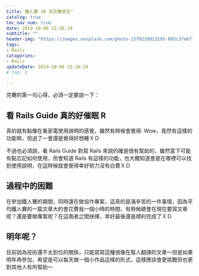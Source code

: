 ```yaml
---
title: 鐵人賽 30 天完賽感言"
catalog: true
toc_nav_num: true
date: 2019-10-06 22:26:24
subtitle: ""
header-img: "https://images.unsplash.com/photo-1570210923195-885c37e677f1?ixlib=rb-1.2.1&ixid=eyJhcHBfaWQiOjEyMDd9&auto=format&fit=crop&w=1950&q=80"
tags:
- Rails
catagories:
- Rails
updateDate: 2019-10-06 22:26:24
# top: 1

---
```


完賽的第一句心得，必須一定要說一下：
## 看 Rails Guide 真的好催眠 R

真的就有點像在看家電使用說明的感覺，雖然有時候會覺得: Wow，竟然有這樣的功能啊，但過了一會還是覺得好想睡ＸＤ

不過也必須說，看 Rails Guide 對寫 Rails 來說的確是很有幫助的，雖然當下可能有點忘記如何使用，但會知道 Rails 有這樣的功能，也大概知道會是在哪裡可以找到使用說明，在這時候就會覺得幸好努力沒有白費ＸＤ

## 過程中的困難

在參加鐵人賽的期間，同時還在做協作專案，這真的是滿辛苦的一件事情，因為平均鐵人賽的一篇文章大約會花費我一個小時的時間，有時候總會在現在要寫文章呢？還是要做專案呢？在這兩者之間抉擇，幸好最後還是順利完成了ＸＤ

## 明年呢？

目前因為技術還不太到位的關係，只能寫寫這種很像在幫人翻譯的文章～但是如果明年再參加，希望是可以每天做一個小作品這樣的形式，這樣應該會更挑戰但也更對其他人有所幫助～

